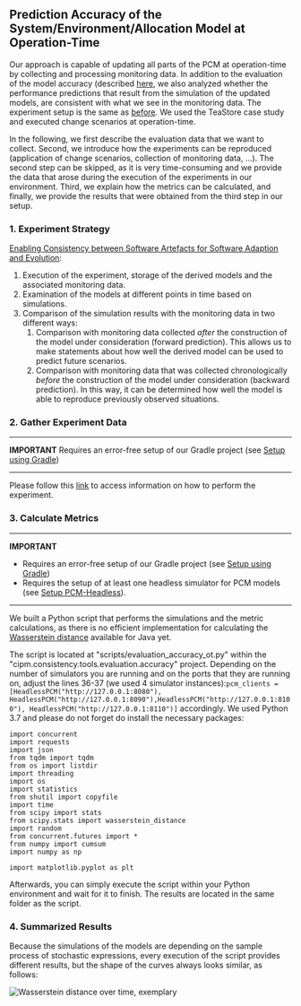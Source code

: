 ## Prediction Accuracy of the System/Environment/Allocation Model at Operation-Time
Our approach is capable of updating all parts of the PCM at operation-time by collecting and processing monitoring data. In addition to the evaluation of the model accuracy (described [here](https://github.com/CIPM-tools/CIPM-Pipeline/blob/master/cipm.consistency.root/cipm.consistency.tools.evaluation.accuracy/readmes/README-MODEL-ACC-OT.md), we also analyzed whether the performance predictions that result from the simulation of the updated models, are consistent with what we see in the monitoring data. The experiment setup is the same as [before](https://github.com/CIPM-tools/CIPM-Pipeline/blob/master/cipm.consistency.root/cipm.consistency.tools.evaluation.accuracy/readmes/README-MODEL-ACC-OT.md). We used the TeaStore case study and executed change scenarios at operation-time.

In the following, we first describe the evaluation data that we want to collect. Second, we introduce how the experiments can be reproduced (application of change scenarios, collection of monitoring data, ...). The second step can be skipped, as it is very time-consuming and we provide the data that arose during the execution of the experiments in our environment. Third, we explain how the metrics can be calculated, and finally, we provide the results that were obtained from the third step in our setup.

### 1. Experiment Strategy
[Enabling Consistency between Software Artefacts for Software Adaption and Evolution](https://ieeexplore.ieee.org/document/9426765):

1. Execution of the experiment, storage of the derived models and the associated monitoring data.
2. Examination of the models at different points in time based on simulations.
3. Comparison of the simulation results with the monitoring data in two different ways:
	1. Comparison with monitoring data collected *after* the construction of the model under consideration (forward prediction). This allows us to make statements about how well the derived model can be used to predict future scenarios.
	2. Comparison with monitoring data that was collected chronologically *before* the construction of the model under consideration (backward prediction). In this way, it can be determined how well the model is able to reproduce previously observed situations.


### 2. Gather Experiment Data
***
**IMPORTANT**
Requires an error-free setup of our Gradle project (see [Setup using Gradle](https://github.com/CIPM-tools/CIPM-Pipeline/wiki/Setup-using-Gradle))
***

Please follow this [link](https://github.com/CIPM-tools/CIPM-Pipeline/blob/master/cipm.consistency.root/cipm.consistency.tools.evaluation.docker/teastore/README.md) to access information on how to perform the experiment.

### 3. Calculate Metrics
***
**IMPORTANT**
* Requires an error-free setup of our Gradle project (see [Setup using Gradle](https://github.com/CIPM-tools/CIPM-Pipeline/wiki/Setup-using-Gradle))
* Requires the setup of at least one headless simulator for PCM models (see [Setup PCM-Headless](https://github.com/dmonsch/PCM-Headless/wiki/Setup-using-Docker)).

***

We built a Python script that performs the simulations and the metric calculations, as there is no efficient implementation for calculating the [Wasserstein distance](https://en.wikipedia.org/wiki/Wasserstein_metric) available for Java yet.

The script is located at "scripts/evaluation_accuracy_ot.py" within the "cipm.consistency.tools.evaluation.accuracy" project. Depending on the number of simulators you are running and on the ports that they are running on, adjust the lines 36-37 (we used 4 simulator instances):```pcm_clients = [HeadlessPCM("http://127.0.0.1:8080"), HeadlessPCM("http://127.0.0.1:8090"),HeadlessPCM("http://127.0.0.1:8100"), HeadlessPCM("http://127.0.0.1:8110")]``` accordingly. We used Python 3.7 and please do not forget do install the necessary packages:
```
import concurrent
import requests
import json
from tqdm import tqdm
from os import listdir
import threading
import os
import statistics
from shutil import copyfile
import time
from scipy import stats
from scipy.stats import wasserstein_distance
import random
from concurrent.futures import *
from numpy import cumsum
import numpy as np

import matplotlib.pyplot as plt
```

Afterwards, you can simply execute the script within your Python environment and wait for it to finish. The results are located in the same folder as the script.

### 4. Summarized Results
Because the simulations of the models are depending on the sample process of stochastic expressions, every execution of the script provides different results, but the shape of the curves always looks similar, as follows:

![Wasserstein distance over time, exemplary](TODO)